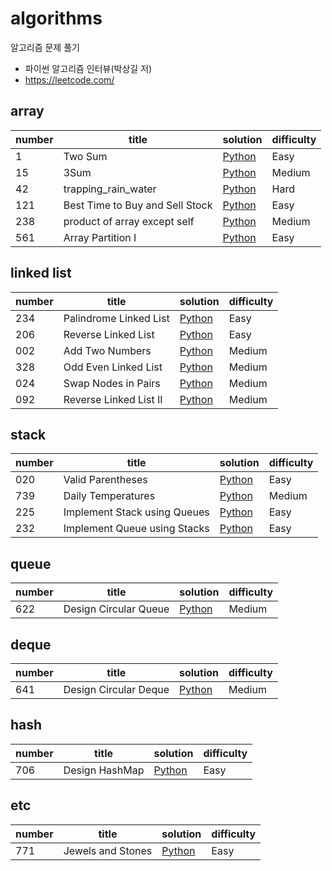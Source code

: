 # algorithms

알고리즘 문제 풀기



- 파이썬 알고리즘 인터뷰(박상길 저)
- https://leetcode.com/



## array

| number | title                           | solution                                                     | difficulty |
| ------ | ------------------------------- | ------------------------------------------------------------ | ---------- |
| 1      | Two Sum                         | [Python](https://github.com/leegwae/algorithms/blob/main/array/001_two_sum.py) | Easy       |
| 15     | 3Sum                            | [Python](https://github.com/leegwae/algorithms/blob/main/array/015_3Sum.py) | Medium     |
| 42     | trapping_rain_water             | [Python](https://github.com/leegwae/algorithms/blob/main/array/042_trapping_rain_water.py) | Hard       |
| 121    | Best Time to Buy and Sell Stock | [Python](https://github.com/leegwae/algorithms/blob/main/array/121_best_time_to_but_and_sell_stock.py) | Easy       |
| 238    | product of array except self    | [Python](https://github.com/leegwae/algorithms/blob/main/array/238_product_of_array_except_self.py) | Medium     |
| 561    | Array Partition I               | [Python](https://github.com/leegwae/algorithms/blob/main/array/561_array_partition_i.py) | Easy       |



## linked list

| number | title                  | solution                                                     | difficulty |
| ------ | ---------------------- | ------------------------------------------------------------ | ---------- |
| 234    | Palindrome Linked List | [Python](https://github.com/leegwae/algorithms/blob/main/linked_list/234_palindrome_linked_list.py) | Easy       |
| 206    | Reverse Linked List    | [Python](https://github.com/leegwae/algorithms/blob/main/linked_list/206_reverse_linked_list.py) | Easy       |
| 002    | Add Two Numbers        | [Python](https://github.com/leegwae/algorithms/blob/main/linked_list/206_reverse_linked_list.py) | Medium     |
| 328    | Odd Even Linked List   | [Python](https://github.com/leegwae/algorithms/blob/main/linked_list/328_odd_even_linked_list.py) | Medium     |
| 024    | Swap Nodes in Pairs    | [Python](https://github.com/leegwae/algorithms/blob/main/linked_list/024_swap_nodes_in_pairs.py) | Medium     |
| 092    | Reverse Linked List II | [Python](https://github.com/leegwae/algorithms/blob/main/linked_list/092_reverse_linked_list_ii.py) | Medium     |



## stack

| number | title                        | solution                                                     | difficulty |
| ------ | ---------------------------- | ------------------------------------------------------------ | ---------- |
| 020    | Valid Parentheses            | [Python](https://github.com/leegwae/algorithms/blob/main/stack/20_valid_parentheses.py) | Easy       |
| 739    | Daily Temperatures           | [Python](https://github.com/leegwae/algorithms/blob/main/stack/739_daily_temperatures.py) | Medium     |
| 225    | Implement Stack using Queues | [Python](https://github.com/leegwae/algorithms/blob/main/stack/225_implement_stack_using_queues.py) | Easy       |
| 232    | Implement Queue using Stacks | [Python](https://github.com/leegwae/algorithms/blob/main/stack/232_implement_queue_using_stacks.py) | Easy       |



## queue

| number | title                 | solution                                                     | difficulty |
| ------ | --------------------- | ------------------------------------------------------------ | ---------- |
| 622    | Design Circular Queue | [Python](https://github.com/leegwae/algorithms/blob/main/queue/622_design_circular_queue.py) | Medium     |



## deque

| number | title                 | solution                                                     | difficulty |
| ------ | --------------------- | ------------------------------------------------------------ | ---------- |
| 641    | Design Circular Deque | [Python](https://github.com/leegwae/algorithms/blob/main/deque/641_design_circular_deque.py) | Medium     |



## hash

| number | title          | solution                                                     | difficulty |
| ------ | -------------- | ------------------------------------------------------------ | ---------- |
| 706    | Design HashMap | [Python](https://github.com/leegwae/algorithms/blob/main/hashmap/706_design_hashmap.py) | Easy       |



## etc

| number | title             | solution                                                     | difficulty |
| ------ | ----------------- | ------------------------------------------------------------ | ---------- |
| 771    | Jewels and Stones | [Python](https://github.com/leegwae/algorithms/blob/main/etc/771_jewels_and_stones.py) | Easy       |

